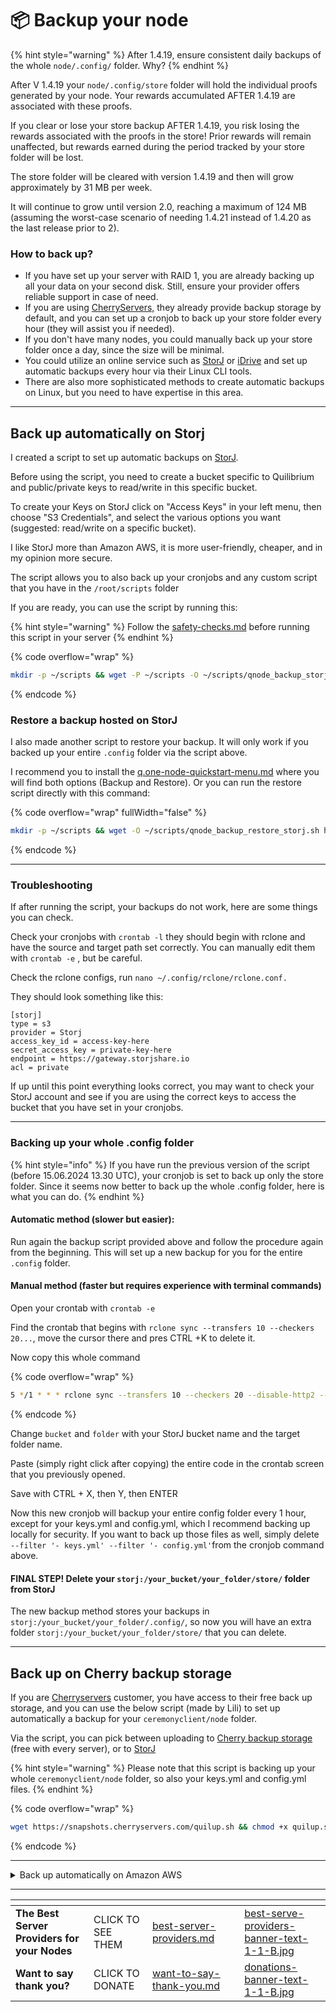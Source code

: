 # 📦 Backup your node

{% hint style="warning" %}
After 1.4.19, ensure consistent daily backups of the whole `node/.config/` folder. Why?
{% endhint %}

After V 1.4.19 your `node/.config/store` folder will hold the individual proofs generated by your node. Your rewards accumulated AFTER 1.4.19 are associated with these proofs.

If you clear or lose your store backup AFTER 1.4.19, you risk losing the rewards associated with the proofs in the store! Prior rewards will remain unaffected, but rewards earned during the period tracked by your store folder will be lost.

The store folder will be cleared with version 1.4.19 and then will grow approximately by 31 MB per week.

It will continue to grow until version 2.0, reaching a maximum of 124 MB (assuming the worst-case scenario of needing 1.4.21 instead of 1.4.20 as the last release prior to 2).

### How to back up?

* If you have set up your server with RAID 1, you are already backing up all your data on your second disk. Still, ensure your provider offers reliable support in case of need.
* If you are using [CherryServers,](https://quilibrium.one/go/cherryservers) they already provide backup storage by default, and you can set up a cronjob to back up your store folder every hour (they will assist you if needed).
* If you don't have many nodes, you could manually back up your store folder once a day, since the size will be minimal.
* You could utilize an online service such as  [StorJ](https://www.storj.io/) or  [iDrive](https://quilibrium.one/idrive) and set up automatic backups every hour via their Linux CLI tools.
* There are also more sophisticated methods to create automatic backups on Linux, but you need to have expertise in this area.

***

## Back up automatically on Storj

I created a script to set up automatic backups on [StorJ](https://www.storj.io/).&#x20;

Before using the script, you need to create a bucket specific to Quilibrium and public/private keys to read/write in this specific bucket.&#x20;

To create your Keys on StorJ click on "Access Keys" in your left menu, then choose  "S3 Credentials", and select the various options you want (suggested: read/write on a  specific bucket).

I like StorJ more than Amazon AWS, it is more user-friendly, cheaper, and in my opinion more secure.

The script allows you to also back up your cronjobs and any custom script that you have in the `/root/scripts` folder

If you are ready, you can use the script by running this:

{% hint style="warning" %}
Follow the [safety-checks.md](safety-checks.md "mention") before running this script in your server
{% endhint %}

{% code overflow="wrap" %}
```bash
mkdir -p ~/scripts && wget -P ~/scripts -O ~/scripts/qnode_backup_storj.sh https://raw.githubusercontent.com/lamat1111/QuilibriumScripts/main/tools/qnode_backup_storj.sh && chmod +x ~/scripts/qnode_backup_storj.sh && ~/scripts/qnode_backup_storj.sh

```
{% endcode %}

### Restore a backup hosted on StorJ

I also made another script to restore your backup. It will only work if you backed up your entire `.config` folder via the script above.

I recommend you to install the [q.one-node-quickstart-menu.md](q.one-node-quickstart-menu.md "mention") where you will find both options (Backup and Restore). Or you can run the restore script directly with this command:

{% code overflow="wrap" fullWidth="false" %}
```bash
mkdir -p ~/scripts && wget -O ~/scripts/qnode_backup_restore_storj.sh https://raw.githubusercontent.com/lamat1111/quilibriumscripts/main/tools/qnode_backup_restore_storj.sh && chmod +x ~/scripts/qnode_backup_restore_storj.sh && ~/scripts/qnode_backup_restore_storj.sh
```
{% endcode %}

***

### Troubleshooting

If after running the script, your backups do not work, here are some things you can check.

Check your cronjobs with `crontab -l` they should begin with rclone and have the source and target path set correctly. You can manually edit them with `crontab -e` , but be careful.

Check the rclone configs, run `nano ~/.config/rclone/rclone.conf.`

They should look something like this:

```shellscript
[storj]
type = s3
provider = Storj
access_key_id = access-key-here
secret_access_key = private-key-here
endpoint = https://gateway.storjshare.io
acl = private
```

If up until this point everything looks correct, you may want to check your StorJ account and see if you are using the correct keys to access the bucket that you have set in your cronjobs.

***

### Backing up your whole .config folder

{% hint style="info" %}
If you have run the previous version of the script (before 15.06.2024 13.30 UTC), your cronjob is set to back up only the store folder. Since it seems now better to back up the whole .config folder, here is what you can do.
{% endhint %}

#### Automatic method (slower but easier):&#x20;

Run again the backup script provided above and follow the procedure again from the beginning. This will set up a new backup for you for the entire `.config` folder.

#### Manual method (faster but requires experience with terminal commands)

Open your crontab with `crontab -e`

Find the crontab that begins with `rclone sync --transfers 10 --checkers 20...`, move the cursor there and pres CTRL +K to delete it.

Now copy this whole command

{% code overflow="wrap" %}
```bash
5 */1 * * * rclone sync --transfers 10 --checkers 20 --disable-http2 --retries 1 --filter '+ store/**' --filter '+ store' --filter '- SELF_TEST' --filter '- keys.yml' --filter '- config.yml' /root/ceremonyclient/node/.config/ storj:/bucket/folder/.config/
```
{% endcode %}

Change `bucket` and `folder` with your StorJ bucket name and the target folder name.

Paste (simply right click after copying) the entire code in the crontab screen that you previously opened.

Save with CTRL + X, then Y, then ENTER

Now this new cronjob will backup your entire config folder every 1 hour, except for your keys.yml and config.yml, which I recommend backing up locally for security. If you want to back up those files as well, simply delete `--filter '- keys.yml' --filter '- config.yml'`from the cronjob command above.

#### FINAL STEP! Delete your `storj:/your_bucket/your_folder/store/` folder from StorJ

The new backup method stores your backups in `storj:/your_bucket/your_folder/.config/`, so now you will have  an extra folder  `storj:/your_bucket/your_folder/store/` that you can delete.

***

## Back up on Cherry backup storage

If you are  [Cherryservers](https://quilibrium.one/go/cherryservers) customer, you have access to  their free back up storage, and you can use the below script (made by Lili) to set up automatically a backup for your `ceremonyclient/node` folder.

Via the script, you can pick between uploading to [Cherry backup storage](https://docs.cherryservers.com/knowledge/backup-storage) (free with every server), or to [StorJ ](https://www.storj.io/)

{% hint style="warning" %}
Please note that this script is backing up your whole `ceremonyclient/node` folder, so also your keys.yml and config.yml files.
{% endhint %}

{% code overflow="wrap" %}
```bash
wget https://snapshots.cherryservers.com/quilup.sh && chmod +x quilup.sh && ./quilup.sh
```
{% endcode %}

***

<details>

<summary>Back up automatically on Amazon AWS</summary>

I created a little script to set up automatic backups on Amazon AWS. This script is still working, but I don't support it anymore. I recommend using the one for StorJ. This script will only back up your "store" folder and not the whole ".config" folder.

Please note that in order for this to work, you need:

* Amazon AWS account
* Public/Private keys to access your account
* A "bucket" in Amazon AWS (better if specific to Quilibrium)

For security, it is better to create Public/Private keys that only access your Quilibrium bucket. The whole process of creating users and keys on Amazon AWS is not very user-friendly, keep this in mind!

If you have all of the above, you can use the script by running this:

{% code overflow="wrap" %}
```bash
wget -P ~/scripts -O ~/scripts/qnode_store_backup_aws.sh https://raw.githubusercontent.com/lamat1111/QuilibriumScripts/main/tools/qnode_store_backup_aws.sh && chmod +x ~/scripts/qnode_store_backup_aws.sh && ~/scripts/qnode_store_backup_aws.sh
```
{% endcode %}

</details>

***

<table data-card-size="large" data-column-title-hidden data-view="cards" data-full-width="false"><thead><tr><th></th><th></th><th data-hidden data-card-target data-type="content-ref"></th><th data-hidden></th><th data-hidden data-card-cover data-type="files"></th></tr></thead><tbody><tr><td><strong>The Best Server Providers for your Nodes</strong></td><td>CLICK TO SEE THEM</td><td><a href="best-server-providers.md">best-server-providers.md</a></td><td></td><td><a href=".gitbook/assets/best-serve-providers-banner-text-1-1-B.jpg">best-serve-providers-banner-text-1-1-B.jpg</a></td></tr><tr><td><strong>Want to say thank you?</strong></td><td>CLICK TO DONATE</td><td><a href="want-to-say-thank-you.md">want-to-say-thank-you.md</a></td><td></td><td><a href=".gitbook/assets/donations-banner-text-1-1-B.jpg">donations-banner-text-1-1-B.jpg</a></td></tr></tbody></table>
